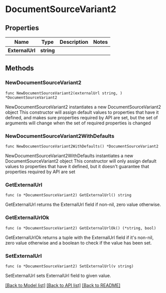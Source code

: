 # DocumentSourceVariant2

## Properties

Name | Type | Description | Notes
------------ | ------------- | ------------- | -------------
**ExternalUrl** | **string** |  | 

## Methods

### NewDocumentSourceVariant2

`func NewDocumentSourceVariant2(externalUrl string, ) *DocumentSourceVariant2`

NewDocumentSourceVariant2 instantiates a new DocumentSourceVariant2 object
This constructor will assign default values to properties that have it defined,
and makes sure properties required by API are set, but the set of arguments
will change when the set of required properties is changed

### NewDocumentSourceVariant2WithDefaults

`func NewDocumentSourceVariant2WithDefaults() *DocumentSourceVariant2`

NewDocumentSourceVariant2WithDefaults instantiates a new DocumentSourceVariant2 object
This constructor will only assign default values to properties that have it defined,
but it doesn't guarantee that properties required by API are set

### GetExternalUrl

`func (o *DocumentSourceVariant2) GetExternalUrl() string`

GetExternalUrl returns the ExternalUrl field if non-nil, zero value otherwise.

### GetExternalUrlOk

`func (o *DocumentSourceVariant2) GetExternalUrlOk() (*string, bool)`

GetExternalUrlOk returns a tuple with the ExternalUrl field if it's non-nil, zero value otherwise
and a boolean to check if the value has been set.

### SetExternalUrl

`func (o *DocumentSourceVariant2) SetExternalUrl(v string)`

SetExternalUrl sets ExternalUrl field to given value.



[[Back to Model list]](../README.md#documentation-for-models) [[Back to API list]](../README.md#documentation-for-api-endpoints) [[Back to README]](../README.md)



